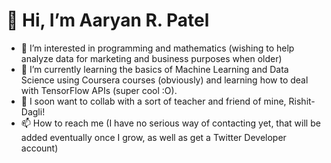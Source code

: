 # 👋 Hi, I’m Aaryan R. Patel
- 👀 I’m interested in programming and mathematics (wishing to help analyze data for marketing and business purposes when older)
- 🌱 I’m currently learning the basics of Machine Learning and Data Science using Coursera courses (obviously) and learning how to deal with TensorFlow APIs (super cool :O).
- 💞️ I soon want to collab with a sort of teacher and friend of mine, Rishit-Dagli!
- 📫 How to reach me (I have no serious way of contacting yet, that will be added eventually once I grow, as well as get a Twitter Developer account)

<!---
Aaryan-Patel2/Aaryan-Patel2 is a ✨ special ✨ repository because its `README.md` (this file) appears on your GitHub profile.
You can click the Preview link to take a look at your changes.
--->
